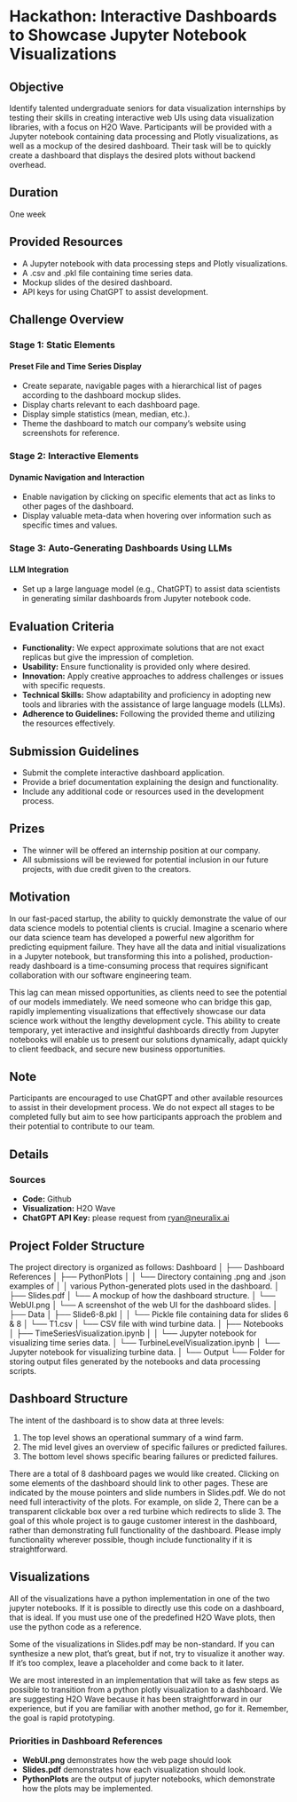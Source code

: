 # Hackathon: Interactive Dashboards to Showcase Jupyter Notebook Visualizations

## Objective
Identify talented undergraduate seniors for data visualization internships by testing their skills in creating interactive web UIs using data visualization libraries, with a focus on H2O Wave. Participants will be provided with a Jupyter notebook containing data processing and Plotly visualizations, as well as a mockup of the desired dashboard. Their task will be to quickly create a dashboard that displays the desired plots without backend overhead.

## Duration
One week

## Provided Resources
- A Jupyter notebook with data processing steps and Plotly visualizations.
- A .csv and .pkl file containing time series data.
- Mockup slides of the desired dashboard.
- API keys for using ChatGPT to assist development.

## Challenge Overview

### Stage 1: Static Elements

#### Preset File and Time Series Display
- Create separate, navigable pages with a hierarchical list of pages according to the dashboard mockup slides.
- Display charts relevant to each dashboard page.
- Display simple statistics (mean, median, etc.).
- Theme the dashboard to match our company’s website using screenshots for reference.

### Stage 2: Interactive Elements

#### Dynamic Navigation and Interaction
- Enable navigation by clicking on specific elements that act as links to other pages of the dashboard.
- Display valuable meta-data when hovering over information such as specific times and values.

### Stage 3: Auto-Generating Dashboards Using LLMs

#### LLM Integration
- Set up a large language model (e.g., ChatGPT) to assist data scientists in generating similar dashboards from Jupyter notebook code.

## Evaluation Criteria
- **Functionality:** We expect approximate solutions that are not exact replicas but give the impression of completion.
- **Usability:** Ensure functionality is provided only where desired.
- **Innovation:** Apply creative approaches to address challenges or issues with specific requests.
- **Technical Skills:** Show adaptability and proficiency in adopting new tools and libraries with the assistance of large language models (LLMs).
- **Adherence to Guidelines:** Following the provided theme and utilizing the resources effectively.

## Submission Guidelines
- Submit the complete interactive dashboard application.
- Provide a brief documentation explaining the design and functionality.
- Include any additional code or resources used in the development process.

## Prizes
- The winner will be offered an internship position at our company.
- All submissions will be reviewed for potential inclusion in our future projects, with due credit given to the creators.

## Motivation
In our fast-paced startup, the ability to quickly demonstrate the value of our data science models to potential clients is crucial. Imagine a scenario where our data science team has developed a powerful new algorithm for predicting equipment failure. They have all the data and initial visualizations in a Jupyter notebook, but transforming this into a polished, production-ready dashboard is a time-consuming process that requires significant collaboration with our software engineering team.

This lag can mean missed opportunities, as clients need to see the potential of our models immediately. We need someone who can bridge this gap, rapidly implementing visualizations that effectively showcase our data science work without the lengthy development cycle. This ability to create temporary, yet interactive and insightful dashboards directly from Jupyter notebooks will enable us to present our solutions dynamically, adapt quickly to client feedback, and secure new business opportunities.

## Note
Participants are encouraged to use ChatGPT and other available resources to assist in their development process. We do not expect all stages to be completed fully but aim to see how participants approach the problem and their potential to contribute to our team.

## Details

### Sources
- **Code:** Github
- **Visualization:** H2O Wave
- **ChatGPT API Key:** please request from ryan@neuralix.ai

## Project Folder Structure
The project directory is organized as follows:
Dashboard
│
├── Dashboard References
│ ├── PythonPlots
│ │ └── Directory containing .png and .json examples of
│ │ various Python-generated plots used in the dashboard.
│ ├── Slides.pdf
│ └── A mockup of how the dashboard structure.
│ └── WebUI.png
│ └── A screenshot of the web UI for the dashboard slides.
│
├── Data
│ ├── Slide6-8.pkl
│ │ └── Pickle file containing data for slides 6 & 8
│ └── T1.csv
│ └── CSV file with wind turbine data.
│
├── Notebooks
│ ├── TimeSeriesVisualization.ipynb
│ │ └── Jupyter notebook for visualizing time series data.
│ └── TurbineLevelVisualization.ipynb
│ └── Jupyter notebook for visualizing turbine data.
│
└── Output
└── Folder for storing output files generated by the notebooks
and data processing scripts.

## Dashboard Structure
The intent of the dashboard is to show data at three levels:
1. The top level shows an operational summary of a wind farm.
2. The mid level gives an overview of specific failures or predicted failures.
3. The bottom level shows specific bearing failures or predicted failures.

There are a total of 8 dashboard pages we would like created. Clicking on some elements of the dashboard should link to other pages. These are indicated by the mouse pointers and slide numbers in Slides.pdf. We do not need full interactivity of the plots. For example, on slide 2, There can be a transparent clickable box over a red turbine which redirects to slide 3. The goal of this whole project is to gauge customer interest in the dashboard, rather than demonstrating full functionality of the dashboard. Please imply functionality wherever possible, though include functionality if it is straightforward.

## Visualizations
All of the visualizations have a python implementation in one of the two jupyter notebooks. If it is possible to directly use this code on a dashboard, that is ideal. If you must use one of the predefined H2O Wave plots, then use the python code as a reference.

Some of the visualizations in Slides.pdf may be non-standard. If you can synthesize a new plot, that’s great, but if not, try to visualize it another way. If it’s too complex, leave a placeholder and come back to it later.

We are most interested in an implementation that will take as few steps as possible to transition from a python plotly visualization to a dashboard. We are suggesting H2O Wave because it has been straightforward in our experience, but if you are familiar with another method, go for it. Remember, the goal is rapid prototyping.

### Priorities in Dashboard References
- **WebUI.png** demonstrates how the web page should look
- **Slides.pdf** demonstrates how each visualization should look.
- **PythonPlots** are the output of jupyter notebooks, which demonstrate how the plots may be implemented.